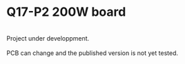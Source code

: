 # Q17-P2 200W board</b><br>
<br>
Project under developpment.<br>
<br>
PCB can change and the published version is not yet tested.<br>
<br>
